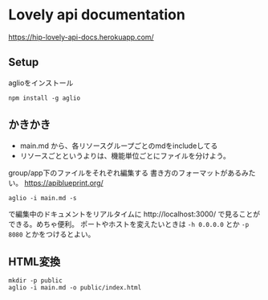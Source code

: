 # Lovely api documentation

https://hip-lovely-api-docs.herokuapp.com/

## Setup

aglioをインストール

```
npm install -g aglio
```

## かきかき

* main.md から、各リソースグループごとのmdをincludeしてる
* リソースごとというよりは、機能単位ごとにファイルを分けよう。

group/app下のファイルをそれぞれ編集する
書き方のフォーマットがあるみたい。
https://apiblueprint.org/

```
aglio -i main.md -s
```

で編集中のドキュメントをリアルタイムに http://localhost:3000/ で見ることができる。めちゃ便利。
ポートやホストを変えたいときは `-h 0.0.0.0` とか `-p 8080` とかをつけるとよい。

## HTML変換

```
mkdir -p public
aglio -i main.md -o public/index.html
```

